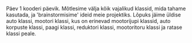 Päev 1 kooderi päevik.
Mõtlesime välja kõik vajalikud klassid, mida tahame kasutada, ja 'brainstormisime' ideid meie projektiks. Lõpuks jäime üldise auto klassi, mootori klassi, kus on erinevad mootorijupi klassid, auto korpuste klassi, paagi klassi, reduktori klassi, mootoritoru klassi ja ratase klassi peale.

